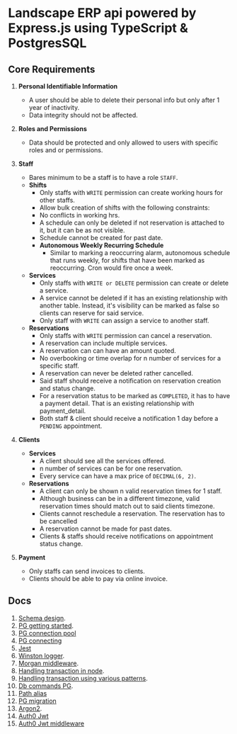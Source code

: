 # Landscape ERP api powered by Express.js using TypeScript & PostgresSQL

## Core Requirements

1. **Personal Identifiable Information**

   - A user should be able to delete their personal info but only after 1 year of inactivity.
   - Data integrity should not be affected.

2. **Roles and Permissions**

   - Data should be protected and only allowed to users with specific roles and or permissions.

3. **Staff**

   - Bares minimum to be a staff is to have a role `STAFF`.
   - **Shifts**
     - Only staffs with `WRITE` permission can create working hours for other staffs.
     - Allow bulk creation of shifts with the following constraints:
     - No conflicts in working hrs.
     - A schedule can only be deleted if not reservation is attached to it, but it can be as not
       visible.
     - Schedule cannot be created for past date.
     - **Autonomous Weekly Recurring Schedule**
       - Similar to marking a reoccurring alarm, autonomous schedule that runs weekly, for shifts
         that have been marked as reoccurring. Cron would fire once a week.
   - **Services**
     - Only staffs with `WRITE or DELETE` permission can create or delete a service.
     - A service cannot be deleted if it has an existing relationship with another table.
       Instead, it's visibility can be marked as false so clients can reserve for said service.
     - Only staff with `WRITE` can assign a service to another staff.
   - **Reservations**
     - Only staffs with `WRITE` permission can cancel a reservation.
     - A reservation can include multiple services.
     - A reservation can can have an amount quoted.
     - No overbooking or time overlap for n number of services for a specific staff.
     - A reservation can never be deleted rather cancelled.
     - Said staff should receive a notification on reservation creation and status change.
     - For a reservation status to be marked as `COMPLETED`, it has to have a payment detail.
       That is an existing relationship with payment_detail.
     - Both staff & client should receive a notification 1 day before a `PENDING` appointment.

4. **Clients**

   - **Services**
     - A client should see all the services offered.
     - n number of services can be for one reservation.
     - Every service can have a max price of `DECIMAL(6, 2)`.
   - **Reservations**
     - A client can only be shown n valid reservation times for 1 staff.
     - Although business can be in a different timezone, valid reservation times should match out to
       said clients timezone.
     - Clients cannot reschedule a reservation. The reservation has to be cancelled
     - A reservation cannot be made for past dates.
     - Clients & staffs should receive notifications on appointment status change.

5. **Payment**
   - Only staffs can send invoices to clients.
   - Clients should be able to pay via online invoice.

## Docs

1. [Schema design](https://dbdiagram.io/d/landscape-erp-66303ee65b24a634d01e83ea).
2. [PG getting started](https://node-postgres.com/).
3. [PG connection pool](https://node-postgres.com/apis/pool)
4. [PG connecting](https://node-postgres.com/features/connecting)
5. [Jest](https://jestjs.io/docs/getting-started)
6. [Winston logger](https://github.com/winstonjs/winston).
7. [Morgan middleware](https://expressjs.com/en/resources/middleware/morgan.html).
8. [Handling transaction in node](https://stackoverflow.com/questions/9319129/node-js-postgres-database-transaction-management).
9. [Handling transaction using various patterns](https://threedots.tech/post/database-transactions-in-go/).
10. [Db commands PG](https://www.atlassian.com/data/admin/how-to-list-databases-and-tables-in-postgresql-using-psql#:~:text=Listing%20databases,command%20or%20its%20shortcut%20%5Cl%20.).
11. [Path alias](https://github.com/dividab/tsconfig-paths)
12. [PG migration](https://salsita.github.io/node-pg-migrate/migrations/tables)
13. [Argon2](https://www.reddit.com/r/node/comments/19czlh9/best_nodejs_hashing_algorithm_for_auth_in_2024/).
14. [Auth0 Jwt](https://github.com/auth0/node-jsonwebtoken?tab=readme-ov-file)
15. [Auth0 Jwt middleware](https://github.com/auth0/express-jwt)
